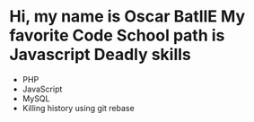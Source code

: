 Hi, my name is Oscar BatllE
My favorite Code School path is Javascript
Deadly skills
=============
* PHP
* JavaScript
* MySQL
* Killing history using git rebase
